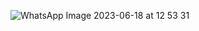 ![WhatsApp Image 2023-06-18 at 12 53 31](https://github.com/Castellan-Lucas/Instagram-ReactNative/assets/99925828/3bd34f87-6941-4d01-8b71-fcb1a039cf2d)
